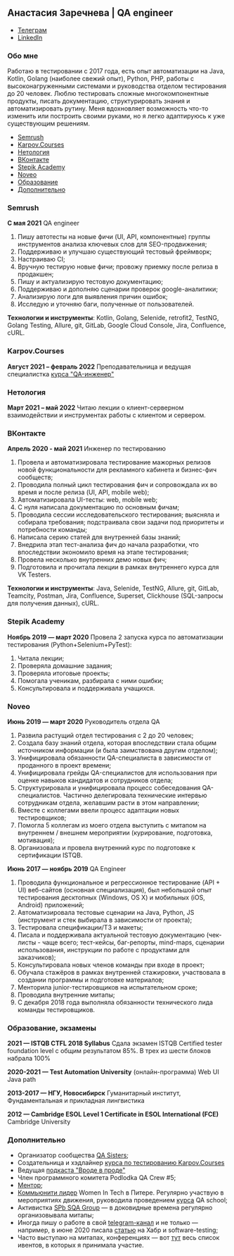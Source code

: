 ## Анастасия Заречнева | QA engineer

 - [Телеграм](https://t.me/aozherelyeva)
 - [LinkedIn](https://www.linkedin.com/in/aozherelyeva/)

###  Обо мне

Работаю в тестировании с 2017 года, есть опыт автоматизации на Java, Kotlin, Golang (наиболее свежий опыт), Python, PHP, работы с высоконагруженными системами и руководства отделом тестирования до 20 человек. Люблю тестировать сложные многокомпонентные продукты, писать документацию, структурировать знания и автоматизировать рутину. Меня вдохновляет возможность что-то изменить или построить своими руками, но я легко адаптируюсь к уже существующим решениям.

- [Semrush](#semrush)
- [Karpov.Courses](#karpovcourses)
- [Нетология](#нетология)
- [ВКонтакте](#вконтакте)
- [Stepik Academy](#stepik-academy)
- [Noveo](#noveo)
- [Образование](#образование-экзамены)
- [Дополнительно](#дополнительно)

### Semrush
**С мая 2021** QA engineer

1. Пишу автотесты на новые фичи (UI, API, компонентные) группы инструментов анализа ключевых слов для SEO-продвижения;
2. Поддерживаю и улучшаю существующий тестовый фреймворк;
3. Настраиваю CI;
4. Вручную тестирую новые фичи; провожу приемку после релиза в продакшен;
5. Пишу и актуализирую тестовую документацию;
6. Поддерживаю и дополняю сценарии проверок google-аналитики;
7. Анализирую логи для выявления причин ошибок;
8. Исследую и уточняю баги, полученные от пользователей.

**Технологии и инструменты**: Kotlin, Golang, Selenide, retrofit2, TestNG, Golang Testing, Allure, git, GitLab, Google Cloud Console, Jira, Confluence, cURL.

### Karpov.Courses
**Август 2021 – февраль 2022** Преподавательница и ведущая специалистка [курса "QA-инженер"](https://stepik.org/course/116387/promo)

### Нетология
**Март 2021 – май 2022** Читаю лекции о клиент-серверном взаимодействии и инструментах работы с клиентом и сервером.

### ВКонтакте
**Апрель 2020 - май 2021** Инженер по тестированию
1. Провела и автоматизировала тестирование мажорных релизов новой функциональности для рекламного кабинета и бизнес-фич сообществ;
2. Проводила полный цикл тестирования фич и сопровождала их во время и после релиза (UI, API, mobile web);  
3. Автоматизировала UI-тесты: web, mobile web;  
4. С нуля написала документацию по основным фичам;  
5. Проводила сессии исследовательского тестирования; выясняла и собирала требования; подстраивала свои задачи под приоритеты и потребности команды;  
6. Написала серию статей для внутренней базы знаний;  
7. Внедрила этап тест-анализа фич до начала разработки, что впоследствии экономило время на этапе тестирования;  
8. Провела несколько внутренних демо новых фич;  
9. Подготовила и прочитала лекции в рамках внутреннего курса для VK Testers.  
  
**Технологии и инструменты**: Java, Selenide, TestNG, Allure, git, GitLab, Teamcity, Postman, Jira, Confluence, Superset, Clickhouse (SQL-запросы для получения данных), cURL.

### Stepik Academy
**Ноябрь 2019 — март 2020**
Провела 2 запуска курса по автоматизации тестирования (Python+Selenium+PyTest):  
1. Читала лекции;  
2. Проверяла домашние задания;  
3. Проверяла итоговые проекты;  
4. Помогала ученикам, разбирала с ними ошибки;  
5. Консультировала и поддерживала учащихся.

### Noveo
**Июнь  2019 — март  2020** Руководитель отдела QA
1. Развила растущий отдел тестирования с 2 до 20 человек;  
2. Создала базу знаний отдела, которая впоследствии стала общим источником информации (и была заимствована другим отделом);  
3. Унифицировала обязанности QA-специалиста в зависимости от проданного в проект времени;  
4. Унифицировала грейды QA-специалистов для использования при оценке навыков кандидатов и сотрудников отдела;  
5. Структурировала и унифицировала процесс собеседования QA-специалистов. Частично делегировала технические интервью сотрудникам отдела, желавшим расти в этом направлении;  
6. Вместе с коллегами ввели процесс адаптации новых тестировщиков;  
7. Помогла 5 коллегам из моего отдела выступить с митапом на внутреннем / внешнем мероприятии (курирование, подготовка, мотивация);  
8. Организовала и провела внутренний курс по подготовке к сертификации ISTQB.

**Июнь  2017 — ноябрь  2019** QA Engineer
1. Проводила функциональное и регрессионное тестирование (API + UI) веб-сайтов (основная специализация), был небольшой опыт тестирования десктопных (Windows, OS X) и мобильных (iOS, Android) приложений;  
2. Автоматизировала тестовые сценарии на Java, Python, JS (инструмент и стек выбирала в зависимости от проекта);  
3. Тестировала спецификации/ТЗ и макеты;  
4. Писала и поддерживала актуальной тестовую документацию (чек-листы - чаще всего; тест-кейсы, баг-репорты, mind-maps, сценарии использования, инструкции по работе с продуктами для заказчиков);
5. Консультировала новых членов команды при входе в проект;  
6. Обучала стажёров в рамках внутренней стажировки, участвовала в создании программы и подготовке материалов;  
7. Менторила junior-тестировщиков на испытательном сроке;  
7. Проводила внутренние митапы;  
9. С декабря 2018 года выполняла обязанности технического лида команды тестировщиков.


### Образование, экзамены
**2021 — ISTQB CTFL 2018 Syllabus**
Сдала экзамен ISTQB Certified tester foundation level с общим результатом 85%. В трех из шести блоков набрала 100%

**2020-2021 — Test Automation University** (онлайн-программа)
Web UI Java path

**2013-2017 — НГУ, Новосибирск**
Гуманитарный институт, Фундаментальная и прикладная лингвистика
  
**2012 — Cambridge ESOL Level 1 Certificate in ESOL International (FCE)**
Cambridge University

### Дополнительно

 - Организатор сообщества [QA Sisters](https://sites.google.com/view/qasisters);
 - Создательница и хэдлайнер [курса по тестированию Karpov.Courses](https://karpov.courses/dev/qa)
 - Ведущая [подкаста "Вроде в проде"](https://soundcloud.com/vrode_v_prode)
 - Член программного комитета Podlodka QA Crew #5;
 - [Ментор](https://getmentor.dev/mentor/anastasiia-zarechneva-388);
 - [Коммьюнити лидер](http://women-in-tech.org/ru) Women In Tech в Питере. Регулярно участвую в мероприятиях движения, руководила проведением [курса](https://stepik.org/course/73926) QA school;
 - Активистка [SPb SQA Group](https://t.me/spbsqa) — в доковидные времена регулярно организовывала митапы;
 - Иногда пишу о работе в свой [telegram-канал](https://t.me/test_pass) и не только — например, в июне 2020 писала [статью](https://habr.com/ru/company/jugru/blog/506048/) на Хабр и software-testing;
 - Часто выступаю на митапах, конференциях — вот [тут](https://qanastasiya.netlify.app/events.html) весь список ивентов, в которых я принимала участие.
